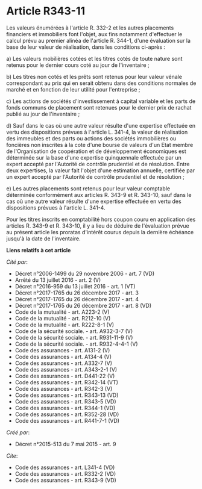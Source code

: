 # Article R343-11

Les valeurs énumérées à l'article R. 332-2 et les autres placements financiers et immobiliers font l'objet, aux fins
notamment d'effectuer le calcul prévu au premier alinéa de l'article R. 344-1, d'une évaluation sur la base de leur valeur de
réalisation, dans les conditions ci-après : 

a) Les valeurs mobilières cotées et les titres cotés de toute nature sont retenus pour le dernier cours coté au jour de
l'inventaire ; 

b) Les titres non cotés et les prêts sont retenus pour leur valeur vénale correspondant au prix qui en serait obtenu dans des
conditions normales de marché et en fonction de leur utilité pour l'entreprise ; 

c) Les actions de sociétés d'investissement à capital variable et les parts de fonds communs de placement sont retenues pour
le dernier prix de rachat publié au jour de l'inventaire ; 

d) Sauf dans le cas où une autre valeur résulte d'une expertise effectuée en vertu des dispositions prévues à l'article L.
341-4, la valeur de réalisation des immeubles et des parts ou actions des sociétés immobilières ou foncières non inscrites à
la cote d'une bourse de valeurs d'un Etat membre de l'Organisation de coopération et de développement économiques est
déterminée sur la base d'une expertise quinquennale effectuée par un expert accepté par l'Autorité de contrôle prudentiel et
de résolution. Entre deux expertises, la valeur fait l'objet d'une estimation annuelle, certifiée par un expert accepté par
l'Autorité de contrôle prudentiel et de résolution ; 

e) Les autres placements sont retenus pour leur valeur comptable déterminée conformément aux articles R. 343-9 et R. 343-10,
sauf dans le cas où une autre valeur résulte d'une expertise effectuée en vertu des dispositions prévues à l'article L.
341-4. 

Pour les titres inscrits en comptabilité hors coupon couru en application des articles R. 343-9 et R. 343-10, il y a lieu de
déduire de l'évaluation prévue au présent article les proratas d'intérêt courus depuis la dernière échéance jusqu'à la date
de l'inventaire.

**Liens relatifs à cet article**

_Cité par_:

  - Décret n°2006-1499 du 29 novembre 2006 - art. 7 (VD)
  - Arrêté du 13 juillet 2016 - art. 2 (V)
  - Décret n°2016-959 du 13 juillet 2016 - art. 1 (VT)
  - Décret n°2017-1765 du 26 décembre 2017 - art. 3
  - Décret n°2017-1765 du 26 décembre 2017 - art. 4
  - Décret n°2017-1765 du 26 décembre 2017 - art. 8 (VD)
  - Code de la mutualité - art. A223-2 (V)
  - Code de la mutualité - art. R212-10 (V)
  - Code de la mutualité - art. R222-8-1 (V)
  - Code de la sécurité sociale. - art. A932-3-7 (V)
  - Code de la sécurité sociale. - art. R931-11-9 (V)
  - Code de la sécurité sociale. - art. R932-4-4-1 (V)
  - Code des assurances - art. A131-2 (V)
  - Code des assurances - art. A134-4 (V)
  - Code des assurances - art. A332-7 (V)
  - Code des assurances - art. A343-2-1 (V)
  - Code des assurances - art. D441-22 (V)
  - Code des assurances - art. R342-14 (VT)
  - Code des assurances - art. R342-3 (V)
  - Code des assurances - art. R343-13 (VD)
  - Code des assurances - art. R343-5 (VD)
  - Code des assurances - art. R344-1 (VD)
  - Code des assurances - art. R352-28 (VD)
  - Code des assurances - art. R441-7-1 (VD)

_Créé par_:

  - Décret n°2015-513 du 7 mai 2015 - art. 9

_Cite_:

  - Code des assurances - art. L341-4 (VD)
  - Code des assurances - art. R332-2 (VD)
  - Code des assurances - art. R343-9 (VD)
